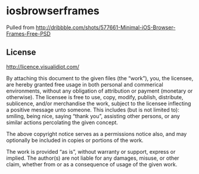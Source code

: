 # iosbrowserframes

Pulled from <http://dribbble.com/shots/577661-Minimal-iOS-Browser-Frames-Free-PSD>

## License

<http://licence.visualidiot.com/>

By attaching this document to the given files (the “work”), you, the licensee, are hereby granted free usage in both personal and commerical environments, without any obligation of attribution or payment (monetary or otherwise). The licensee is free to use, copy, modify, publish, distribute, sublicence, and/or merchandise the work, subject to the licensee inflecting a positive message unto someone. This includes (but is not limited to): smiling, being nice, saying “thank you”, assisting other persons, or any similar actions percolating the given concept.

The above copyright notice serves as a permissions notice also, and may optionally be included in copies or portions of the work.

The work is provided “as is”, without warranty or support, express or implied. The author(s) are not liable for any damages, misuse, or other claim, whether from or as a consequence of usage of the given work.

